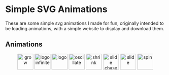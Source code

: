 # Simple SVG Animations
These are some simple svg animations I made for fun, originally intended to be loading animations, with a simple website to display and download them.
## Animations
<div align="center">
	<img src="./dist/animations/grow.svg" alt="grow" width="50px"/>
	<img src="./dist/animations/logo%20infinite.svg" alt="logo infinite" width="50px"/>
	<img src="./dist/animations/logo.svg" alt="logo" width="50px"/>
	<img src="./dist/animations/oscillate.svg" alt="oscillate" width="50px"/>
	<img src="./dist/animations/shrink.svg" alt="shrink" width="50px"/>
	<img src="./dist/animations/slide%20chase.svg" alt="slide chase" width="50px"/>
	<img src="./dist/animations/slide.svg" alt="slide" width="50px"/>
	<img src="./dist/animations/spin.svg" alt="spin" width="50px"/>
</div>